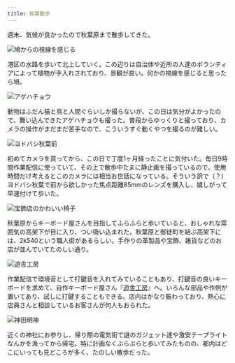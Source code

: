 ```yaml
---
title: 秋葉散歩
---
```

週末、気候が良かったので秋葉原まで散歩してきた。

![](https://lh3.googleusercontent.com/docs/AG8NV2aAWOo80xaB9Xb27m_XSiUzMEdjb4Zn3fvWHZGVihorMs3tMU64jZSZ9piFwlmW3ES0kGGdX6Wf4Mlp5Qh0lpsbRDnP0iSoRtCRbf6nnWVu-N9OSQNeiWIuE8hV5TkIf_UXs9X-P1dWGf_h86feSuVVQn9EznNxMBJoHeHdHd0YbyCv9HDR5_zl0ErYUvVjyGU1NUlQ4-7rXLtUN_TuClmuRp_WA1vNSFrUos-TQIRoMDoUFqH5ByMncl5PEOo5Wi-xPW3YFe9iTWpufKEtC-SFmVdj1HqvSADjwX1UQK7C6WSIcRSZtXFLYStN7o-4X-_rzR95B0rXErCuBiKI-uKe4g5B-nfWbXxtJYj7mqv--PTl7RqmaisAZBV0DCAg3BusOjvjHSg3NlQ_uxxXIDPeA-egWSr-jh3acd9bMftDEU28r5aQvT_PHoYTgeXFkOyBHeuvsTwlfJbSxVPuXV5rwII044f1ckPy86srWfKTO7_fJv_WT1lSxgt0HZwUG2MGvadNhO_ovgvLz6JRmhU2Ex0lQRQr_jXv19viOyo-Mn7noKwyWhdjQscJEE8hQodivLzD6E631EnNCZZkm_-bJbBbts93I4Iuzqf_3MR-InZb-M4-Z6VP63RutCEmqtf5w18JtQtGYAZ8y72PIreof4jTAwWyFRhL78d6y2XERAhywKN3OqXnICuO-7UwWzjzx98pBNXTPkQinN_tVtv0I8E-mXFt-19BjYYqCZiqATQ2MuiBsAunhxfgV1m3NWSCq0dcX8wLvBcUrRsCOnXZFM_igE5AiLnrUBFQBPlqMC8EgksKMU3ymAq5yyG3t8SOss7C8kK-C3v8AsRVrVmPKowCw8cetYCoybgXKWNwN2Rnhyy40kq_E2IEDJSdZORFfERDvLDAWWhI83-u9RH65_8_C69Bg_7Rno3uacAbEsYeKPL29SbtRpnN1yVu_1CMmZgjsJE2KIQCoIh-L9hc9v17wpEuiC5SEsETJMtbZ3D6b2F56xOTPgV-Pokzu50MfTLS3aVhlhAmk0C96QthDLb2Ch04iMg3BKybgB_pSFVCRFYCiEVE2zWY73NGnwypgFohHg0yDV7U-kUaBTvnKnLEtoFF4jMbkWUciqYYm1gQH2d0tExTTYHcha4sExK6k4JKzpCIPPXdIo1kTjTOxi_HqSBEbznVbYvhacid-VOySwbhHsp00uTlQVz5PvyZoF4o-oEBL12H7E3-6AhmDQrTEYmDAVex_3K_Ic3cMCuhxg "鳩からの視線を感じる")

港区の水路を歩いて北上していく。この辺りは自治体や近所の人達のボランティアによって植物が手入れされており、景観が良い。何かの視線を感じると思ったら鳩。

![](https://lh3.googleusercontent.com/docs/AG8NV2YT5SXqgmVrtRk7t1OTcd_cRN47IpDhPmWdPMXu7Wh9IJ_WmPESU5s2sddQiQ7meu-uLmZz40giTixobCAIB1S24uwKkaAyVJzhRDusMmmeRBPE2IMeukoVVuF7KRiU9u2bbniUwEvH9P-apnU_1zIXWKTy8vB4R5RgHrQbwpFXdL_47pFQzMMF1Qz-Rvhf8rcADhKFogIjxr18PCumun_mqUHet2qoE5p-F3WoboX2Lr7SLBQkqB9dtJKbNK_S9wtyPipvrMSmpw9aB0mCdg7oCB3wcAYKE0TDvStJZbpIis8nAv2hNAJaQEQF9JOd5qX6pLFOomtWI0CrphRgS9AyC3CG-hYqImPiJ9DEFcJTDddzKLEu-9IxkGAelgG3o_n0R2XjW5pdxjrJon_nsBje6KZFtL84CSYOzvdzTyuD6TLaKB-nDX7L_3fpOtN61_6G03lJbF3esW1sPjCRSZO01hWAw7OUM5cglujn7z7mlNDwQ1zyYSWuoooJyoR8xOlys7Imvo1flcgAC7PWgPE-FGO-IXe_wKXg_ums6dOAuuvU9Mar0sI1jzk8DaRNniuenjLJq0F-rqxfW-dERcd9Z2NzzrTqguc5VRilMLYcTgUqyEGDsHWL2ToEw2Qvf4qqhs5empdNaiEi_PIPRGqB8PqFd4j8JhBZxC1Z74n4jrXZ46BmdhROnw2nEG3zWc6MgGdC1DD1nRVtKwgfXqqMpyqHohFNN_Kgo-cORYU79YaJkUYpWwV0DPPd_eTTLRzXfMLmuCe0_7q7qblXXwO6f0twFSIZVeOAHdx3Qpv-Bo--qg_7_ljb7S1WjmMe5NPxdngbpsQ-ojibq2FJ_WZ9Tpiggvoiar-lRuZ0_ln9PTvpyOXpD8vBWEcKqLV9_-gk1Jbt-jRpKWYTL_rGzQWPD2obgNmFX6dIT0i17so_eiwrObpb4zVGI3fo92PvWu0gKtN-mO22wnx-5XwtVu-F8L4iRbYyoWKxgKt8p5xvxKSZwGvwmX4CYK4UNgcRopkF6DHjd7cLuaU5MWHwzDcB9AseL4Bo9dN_cG7OFFS5tADgs27NJiHGt1sRfotIU_X069PJ1pGHZhuM65GSV3PY4CxYIQMAnBT7dEbmY5vAwlCHFL6ne_JIodp_PMcS44H7mG6GLbH8vxxxuewtGcnwf26Up9FmQwWDZZhO-ApG9h8SLXdakno5Jkak8zPHmP7p6cYuofieUit0fBIUVhZymg9pxUA6Cz79ifj1XvLL7e84eQ "アゲハチョウ")

動物はふだん猫と鳥と人間ぐらいしか撮らないが、この日は気分がよかったので、舞い込んできたアゲハチョウも撮った。普段からゆっくりと撮っており、カメラの操作がまだまだ苦手なので、こういうすぐ動くやつを撮るのが難しい。

![](https://lh3.googleusercontent.com/docs/AG8NV2YmRW_xHQdSIbF0J988QqJA7r6VahLMbkH1Fx1DncY_NR4on-mM5bUgfZ--s6-RlY_1kD-8_uMkciEbY0_QA5hmnZm40-3OojueIfhy2TARLGaae57D6BIjDTHPovD9hOOR2IOewPEAZnNlk1w0OtIRtza6Sl_BG7cH0mY6OUQmTmJN7xmIrZbGOxjUzKU6iJu9VVQwcuq0agEKc1ixnY3NgLF6f-_XUXHhZx4D4ERaFXA31QlYuianenNOhOazAyrqJuDXEdqSzmJ1OW0_9Hlu4Vdpjg5yvBtO7I2UAOM46FHx2eah10aEEmqTxwH8oHDkog7t2Pu1O9hDJGob2o1Uh7dUBNWOB3utSJCyNpPAvviOHv1d2kn-2GYG7fdTwjnfT1CmV890UhnC48VigUCMq3S3AfitHG_zRBvub2OzsKqp-HXppdCckLhoo-WJR18kRVnJzTlQ72f-VMDyXcwm3oj-Zy9se1X-gcyTD43wYgUuQ-dY1NcR9VAGPkNjpGqvHatkLEvDR52lRNtdEipIptSvxfec4KMR3TmXdfSMSkb8mnhXxqQMwLuDuFfOWxOWnUHNG64YjHzMbUe4Ytrh_4gRX6J9DjZnzwTMJMXGIpsq1mqTBLJINPpspSTT30fnB54nqfseKPFIrIiB0zFMfoU5WqV2n9Vgnps-9AGfwsGYKzYtT5WmV8DCyJp8eMweTTeLLGf3IaMT6DOvGPmDf2fkG8sJWjTk2eTp3v3fBsdJWdYFyPn1YP5nUM-sAMDwPTvzUi7WzyxfbfkoCINhTpcx3DrQjtBif53t3CTMD8pkPk9SGW9v2Y7LLJbrrcpindxJNReMy99IbhPVsAi1QqcoERxMX5_5xDLYV_3twogOHr2dT41BnHCRex0GGfcBVYZr8Kewwy5ns2OdKmW_7mpiLdb8mwzuiz1ysewMfuUBroaxxyeTVwd6OcWnMJc6F9LZjnRKoNjSfwu0rXyPs4dUeLcEWfPL1FAgzFvnJSESsWMw3D7B3d2K9rrHpDSqWHipNoa0N4a5uWRn8vE0awqKZOBL0MVDoiWfC6DBzNXjyTMrrnTX3wMy22MnI16Oh6Rcdy2RjWSrg88Co5jI8HUPA8UjdysImFDAj6uLoIwsWrLAroI949P8aB6UR_tc92Y_h8HfLJvFKKsggxUb2hKf9spMlQ2IDKAH9-ZVF3_B5IzZNp0X4no-BKRssTBXOSYW4wHwwjzZldvhjyV_NR-cZI8t43uVxJL4uCFMAjbd_Q "ヨドバシ秋葉前")

初めてカメラを買ってから、この日で丁度1ヶ月経ったことに気付いた。毎日9時間作業配信に使っていて、その上で散歩中たまに静止画を撮っているので、使用時間だけ考えるとこのカメラには相当お世話になっている。そういう訳で（？）ヨドバシ秋葉で前から欲しかった焦点距離85mmのレンズを購入し、嬉しがって早速付けて歩いた。

![](https://lh3.googleusercontent.com/docs/AG8NV2YF3lyhWdeDYAMXXJLl9rLcJXpOe0JYMPTOkBUxZ3pD65SubAbl0Hc8PmHGz5N7RpVKuwXJOqC2SRfLJX41rSfzGWhgGHdS18FT9XYbwcc0wEHaAVQQKvhlLsetebDM0nxwAtCQCmvlqJ6coDod-LQhPtKmAQjFhXrX5VVHi2w0Yt_VKoJ1sywUbsamtt5N8TDLZg5xUCL_48HuEIabsyQERaC5CSvDM7MpASNwLuHvm-uKkf7doUqPkeVcavoKstK75Am7sTqi8a5utpyKYnolj3eGAm4jnd6Ekuq_wz_lkuf1KmC9xGdn0ZAupFGrJga36zIkYQng7yP-JcHa2eS7_suuCH-NWQVHnGSVILjR9H3FrCKK69ugQcPW8kziBftEXd77KO-yIARVdzE-f1Tv5MxAxART9h-G3-2sv6quO0hXq688234UUPYPTL8vb7XwuRoAk0sHg5ELq6leMM93lWDNWkcmmTXnTsgyPrSZK6xrreWBTzh94AkifSdKZmX0xzMgQXSUZbnl3FgiI4LnRTxi4DyPxgT4-Xw4Mbm8onoFIfqR4qrLgsMJnC5Md6U3ticTJatHMmIInUWiyXxyeEHD7_qEzcg2Jkjh8L5_jCozrI0Az68nVG7VKBMF0uXZVTQUY0A6pdhpA0JWxh7Ka1aFOkM3Jj7pntMDuxDf3Iciuv-41dOZyiGhImcldix5iUwRFP0m5rTykGRJKMMu0z_GlNhy5BExDy0VygvGEsI7BqOsV4pJobpoyF3d9TUiZaR2soQuQH5MVRbUm11k_wT8dVcX4WRggI0W3uvGIP-aUdwf4mvLXNzWt95BIqPaS2a8Gav-Ky5Aihpp28ditkiPMMTjxx4OsDUqHTxPrjnEjmEGkiBsaZajal-7ItYopjXKfJbP5_FJrOhBaw8vJVt48pn_8rmgKZNyrEDSjqy2PssgczW7ZhzsJGYskIgHkKaUv8pQnUbKu32DHqNzdZbKTVjiQytpUybKw-3T9wTNVfmMtdsgXydzkqxgWl5qxGvQEyDqfw7M6M1LHjbutqKL3giTt-D91iE80qerWERxoP0pIJKiJXjRUm7qxIONEUpObTnhO1Xb6E87x6w_L4qkel4I6lgDFegPKkjfbxthR_a6dIgfwZxcBMlQyKJz-PoEk6Re7JX_mCFXD_dovklijc-Bo0snlGCVX_W0k0E5YXWobqWv3AZU-brANhOM6e8UquLlbMu2a6mQLIHSd__g__G1vOmtpOlt_ZloXz1acQ "宝飾店のかわいい椅子")

秋葉原からキーボード屋さんを目指してふらふらと歩いていると、おしゃれな雰囲気の高架下が目に入り、つい吸い込まれた。秋葉原と御徒町を結ぶ高架下には、2k540という職人街があるらしい。手作りの革製品や宝飾、雑貨などのお店が並んでいてたのしい通り。

![](https://lh3.googleusercontent.com/docs/AG8NV2Z5oSbopZ2AeZlXo5zf7g0eOtZGXgE6Rs-Fmxke6C3YNCbYfwcqecmbyatUUUC61sphHgw-2qM9jg48ngu53kQbwN1JC7hLtGnEJKhjXv41czW-CcGtxioJr3RagDcgpHuudnX-VsTBFZJ3FdP9SgPbNU0T8R2aMmuC-hBhL7E2RlrmhhPECIb3TapsCDWLpcSOSmQywUPOI8O7OMFGp2uVu4uv2LhlEDTeb7XdnxXcye0DAzOWrCyEX8lGhMAMvywk3fDBdnDarTdISOJZ1tV4Yn0tpzvc21j5IH0S6su6h-sUiQdsmVV3uAXmD-OIReLIto1_bulvj_lu9yh3AZ7ZUkrGoPthTxHVQVR4Ji0mK9yeA6d1JjW51APFjDwE5gNTRmJEZYB6aPEHMPdpxBQ0vkaDqAVdQBigdetz06nTywNdev-L_Fwgtnu4XTviksk3xX4Biv1j_U2dhP5S7eKJIo0irXOwogwzcFgbxIwB8lfyeUAxYsjiJtEBPBLvwH-O7wwdX5T4Yd9udLMqFlssRrq_LGs6MEWoHhjBA4sIenWteEN02jqWhpYH9EVHftYjdZW1JjLF5ClMtOxU1nlvp1_G5KBeSKefPDGEoPDeoXETXbjM_J4j2D-citPth47CtYj_iLD5Dj4FtbpCIbJf3EiGF1uj3fuVcQQ9ZAIKUZbJgnjuiJ9ORvKvcwt_PM71pOW_hFqCiSCqPiu4UGI2Pb85fHEw51cdlPMmDvnfVDvwZN64rjFfEvwiQa59wgGWIxRFjMoNNHRTKWG3fJMDsLHKKccvhatOHFJjTk1zox1CYEZVoNhTTsm4JTdsYqAInSxSjEFa6YBodBEm22msHFYSdW7Z6lSd__pVrUV3fP5lO93yapn0WGd8FifnhypXtDYEmfFgrE_-Ol-N9NIAXjZu0Z76bEdg-6gRY7aG9Nu_u24NsSxKxPm7fHKv0lXMWwKvEjifnSBi7SfAoMKT_2qh5OMK0jvr1PaBfp3CdOjjK30Of3BoLGKDlMGsoC3UVNXV65O7z27m98vFEK12CausTRk87zIAeiZFWiR8eMqSDN-yXZ3ooq-eFEOcVy5ThwgbaonQ43BnkEz72_BKNLAcnjTE_KsWf184QIpM4xvXSjxXaAIiDE5YoSO2jtBnu8aWCwlZFruIgw39ycz1AA-rEjAyTETl2mavtuu7LwU0JumqmKo_ZCWUh5KUhP2eQW5224ZjynDCkdj4SVekmnt83JrfW40AtwcsBC-GL68Udw "遊舎工房")

作業配信で環境音として打鍵音を入れてみていることもあり、打鍵音の良いキーボードを求めて、自作キーボード屋さん『[遊舎工房](https://yushakobo.jp/)』へ。いろんな部品や作例が置いてあり、試しに打鍵することもできる。店内はかなり賑わっており、熱心に店員さんと相談しているお客さんが何人もおられた。

![](https://lh3.googleusercontent.com/docs/AG8NV2ZPW4Pmc2wSXIPXtDcKAG14Vtp69rv7vDE6fAhYzg93JQ7SJGJHzH2W0bNEXDKJlDX4b7bq61eU1e_7bDpr426iiBQCKUm6nvWJZH_ssfLUm0TM_evYUcAYYB9ZXwHJAimAwkZzOu7xuSeXRKFA4yfWz7Iyjl5O0WiZFnPzuX1u7c_KRkTrhBJy_cMAlfFaQCnlHU8sgdDZkMfaBjLKbRhT_QeIPQ5J6zoPvhvz0-Nk-Epfbj6fR1TODGjXLXJKSyRFykzGqzx7PuHVXsvg8XHwqQ036uuTp-mY86tV5tanpZ8XdSyqATqaIo5CkJKLXMVtgNlBaMtf7ZbepNMSbu67S1ZNJGhlWoiOmCroGsEhTV7pjHYKBoKfJl-mvJ1A9POuQIwPw14eS5aOMV-DSCjxA8k0f_Uh_h3hXI1pVa60WwYePrDI-X2eLyew10VfYwq9OoMxK7akK5LfHhx3dqAblgKj7eM6YmeXCFnQCkmYJix1_PFn-BGJiT9Vzvyx_CLFF8nLgL6MVDrj0_VTC4k93mgn63gD98i-2Y5uLwvWE4lDFTLLyCL6r8JImIRA4BuyncdCkpVzE7FWUZW8kcvPP7pPDLx5NlFdvcsiSlrUqTqmmjF21jRnPbkRx1ApyiV1UrELws9wlOXZ-58DF3aJ95P2bwifBv-kivBmBHJ4JtTS_YM4k04-g_F8yO_z6tmWtF2LbOr9LLxfkAJwc1U2ZvZtCac-7YfZ3c-k9lPj_kY2ZhCq6mgdA9vkCErxGWGgx4VEVXeugkE5LZ2MUsmQDk5Vbc0GBzeLrKpwoFrDf4d-UxvjypUz2LwMJZLnvyci-qxPoiCP2tYkhJtY8Xgkdsvd5LlfVsaYZIeYFrfS9bg4g2Gmt0SlY_aTV5RKXfLS_-DAz7qhEj5sJaJSuQLPoQUc0OjPU3ZSXD2WX2ovm0cK63gNOo5dmO7pOISZyMS14on1DkUQG6aBysKLNQgHYc0rBjN8erQ3wzJW437H7LOCW3kxhcxGpuBCIp-JJnVo2BCminBmtD89eanBMvwDruw0vJ-tPqqfS27f6yfY5j7evos5csO2-xsLxxQvFOOoMvsPKcxq-2CYv-Cfz5LqVe5p0ysIIz6KVGJ-yZXGab2zJxzzzBmL_dB_7ufItkSwZ2wD2gxNpV5VfRr5FECPVsjxrRO2QtNsQtkBiCrXUcWJZ4Q0L4Ds3xM3fAdYddnNLtRlyFPSh2ffQwVuRipVv_eNKK6zX6P-rWtRzwt-9lVTVw "神田明神")

近くの神社にお参りし、帰り際の電気街で謎のガジェット達や激安テープライトなんかを漁ってから帰宅。特に計画なくぶらぶらと歩いてみたものの、都内はどこにいっても見どころが多く、たのしい散歩だった。
